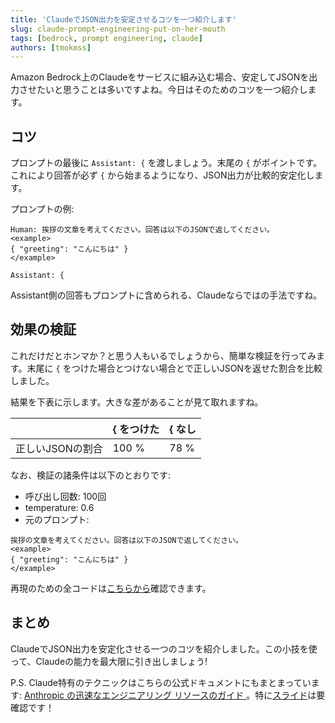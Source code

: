 ```yaml
---
title: 'ClaudeでJSON出力を安定させるコツを一つ紹介します'
slug: claude-prompt-engineering-put-on-her-mouth
tags: [bedrock, prompt engineering, claude]
authors: [tmokmss]
---
```


Amazon Bedrock上のClaudeをサービスに組み込む場合、安定してJSONを出力させたいと思うことは多いですよね。今日はそのためのコツを一つ紹介します。

<!-- truncate -->

## コツ
プロンプトの最後に `Assistant: {` を渡しましょう。末尾の `{` がポイントです。これにより回答が必ず `{` から始まるようになり、JSON出力が比較的安定化します。

プロンプトの例:

```
Human: 挨拶の文章を考えてください。回答は以下のJSONで返してください。
<example>
{ "greeting": "こんにちは" }
</example>

Assistant: {
```

Assistant側の回答もプロンプトに含められる、Claudeならではの手法ですね。

## 効果の検証
これだけだとホンマか？と思う人もいるでしょうから、簡単な検証を行ってみます。末尾に `{` をつけた場合とつけない場合とで正しいJSONを返せた割合を比較しました。

結果を下表に示します。大きな差があることが見て取れますね。

|       | { をつけた  | { なし  |
|-------|-----|----|
| 正しいJSONの割合 | 100 % | 78 % |


なお、検証の諸条件は以下のとおりです:

* 呼び出し回数: 100回
* temperature: 0.6
* 元のプロンプト:

```
挨拶の文章を考えてください。回答は以下のJSONで返してください。
<example>
{ "greeting": "こんにちは" }
</example>
```

再現のための全コードは[こちらから](https://gist.github.com/tmokmss/4b1bbf04f864372a7d6b78561ff09953)確認できます。

## まとめ
ClaudeでJSON出力を安定化させる一つのコツを紹介しました。この小技を使って、Claudeの能力を最大限に引き出しましょう!

P.S. Claude特有のテクニックはこちらの公式ドキュメントにもまとまっています: [Anthropic の迅速なエンジニアリング リソースのガイド
](https://docs.anthropic.com/claude/docs/guide-to-anthropics-prompt-engineering-resources)。特に[スライド](https://docs.google.com/presentation/d/1tjvAebcEyR8la3EmVwvjC7PHR8gfSrcsGKfTPAaManw/edit#slide=id.g297e9aa6f0f_0_1222)は要確認です！
